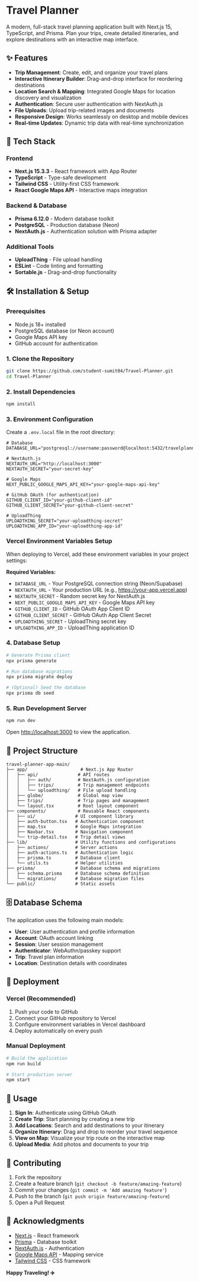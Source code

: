 # Travel Planner

A modern, full-stack travel planning application built with Next.js 15, TypeScript, and Prisma. Plan your trips, create detailed itineraries, and explore destinations with an interactive map interface.

## ✨ Features

- **Trip Management**: Create, edit, and organize your travel plans
- **Interactive Itinerary Builder**: Drag-and-drop interface for reordering destinations
- **Location Search & Mapping**: Integrated Google Maps for location discovery and visualization
- **Authentication**: Secure user authentication with NextAuth.js
- **File Uploads**: Upload trip-related images and documents
- **Responsive Design**: Works seamlessly on desktop and mobile devices
- **Real-time Updates**: Dynamic trip data with real-time synchronization

## 🚀 Tech Stack

### Frontend
- **Next.js 15.3.3** - React framework with App Router
- **TypeScript** - Type-safe development
- **Tailwind CSS** - Utility-first CSS framework
- **React Google Maps API** - Interactive maps integration

### Backend & Database
- **Prisma 6.12.0** - Modern database toolkit
- **PostgreSQL** - Production database (Neon)
- **NextAuth.js** - Authentication solution with Prisma adapter

### Additional Tools
- **UploadThing** - File upload handling
- **ESLint** - Code linting and formatting
- **Sortable.js** - Drag-and-drop functionality

## 🛠️ Installation & Setup

### Prerequisites
- Node.js 18+ installed
- PostgreSQL database (or Neon account)
- Google Maps API key
- GitHub account for authentication

### 1. Clone the Repository
```bash
git clone https://github.com/student-sumit04/Travel-Planner.git
cd Travel-Planner
```

### 2. Install Dependencies
```bash
npm install
```

### 3. Environment Configuration
Create a `.env.local` file in the root directory:
```env
# Database
DATABASE_URL="postgresql://username:password@localhost:5432/travelplanner"

# NextAuth.js
NEXTAUTH_URL="http://localhost:3000"
NEXTAUTH_SECRET="your-secret-key"

# Google Maps
NEXT_PUBLIC_GOOGLE_MAPS_API_KEY="your-google-maps-api-key"

# GitHub OAuth (for authentication)
GITHUB_CLIENT_ID="your-github-client-id"
GITHUB_CLIENT_SECRET="your-github-client-secret"

# UploadThing
UPLOADTHING_SECRET="your-uploadthing-secret"
UPLOADTHING_APP_ID="your-uploadthing-app-id"
```

### Vercel Environment Variables Setup
When deploying to Vercel, add these environment variables in your project settings:

**Required Variables:**
- `DATABASE_URL` - Your PostgreSQL connection string (Neon/Supabase)
- `NEXTAUTH_URL` - Your production URL (e.g., https://your-app.vercel.app)
- `NEXTAUTH_SECRET` - Random secret key for NextAuth.js
- `NEXT_PUBLIC_GOOGLE_MAPS_API_KEY` - Google Maps API key
- `GITHUB_CLIENT_ID` - GitHub OAuth App Client ID
- `GITHUB_CLIENT_SECRET` - GitHub OAuth App Client Secret
- `UPLOADTHING_SECRET` - UploadThing secret key
- `UPLOADTHING_APP_ID` - UploadThing application ID

### 4. Database Setup
```bash
# Generate Prisma client
npx prisma generate

# Run database migrations
npx prisma migrate deploy

# (Optional) Seed the database
npx prisma db seed
```

### 5. Run Development Server
```bash
npm run dev
```

Open [http://localhost:3000](http://localhost:3000) to view the application.

## 📁 Project Structure

```
travel-planner-app-main/
├── app/                    # Next.js App Router
│   ├── api/               # API routes
│   │   ├── auth/          # NextAuth.js configuration
│   │   ├── trips/         # Trip management endpoints
│   │   └── uploadthing/   # File upload handling
│   ├── globe/             # Global map view
│   ├── trips/             # Trip pages and management
│   └── layout.tsx         # Root layout component
├── components/            # Reusable React components
│   ├── ui/               # UI component library
│   ├── auth-button.tsx   # Authentication component
│   ├── map.tsx           # Google Maps integration
│   ├── Navbar.tsx        # Navigation component
│   └── trip-detail.tsx   # Trip detail views
├── lib/                  # Utility functions and configurations
│   ├── actions/          # Server actions
│   ├── auth-actions.ts   # Authentication logic
│   ├── prisma.ts         # Database client
│   └── utils.ts          # Helper utilities
├── prisma/               # Database schema and migrations
│   ├── schema.prisma     # Database schema definition
│   └── migrations/       # Database migration files
└── public/               # Static assets
```

## 🗄️ Database Schema

The application uses the following main models:

- **User**: User authentication and profile information
- **Account**: OAuth account linking
- **Session**: User session management
- **Authenticator**: WebAuthn/passkey support
- **Trip**: Travel plan information
- **Location**: Destination details with coordinates

## 🚀 Deployment

### Vercel (Recommended)
1. Push your code to GitHub
2. Connect your GitHub repository to Vercel
3. Configure environment variables in Vercel dashboard
4. Deploy automatically on every push

### Manual Deployment
```bash
# Build the application
npm run build

# Start production server
npm start
```

## 📱 Usage

1. **Sign In**: Authenticate using GitHub OAuth
2. **Create Trip**: Start planning by creating a new trip
3. **Add Locations**: Search and add destinations to your itinerary
4. **Organize Itinerary**: Drag and drop to reorder your travel sequence
5. **View on Map**: Visualize your trip route on the interactive map
6. **Upload Media**: Add photos and documents to your trip

## 🤝 Contributing

1. Fork the repository
2. Create a feature branch (`git checkout -b feature/amazing-feature`)
3. Commit your changes (`git commit -m 'Add amazing feature'`)
4. Push to the branch (`git push origin feature/amazing-feature`)
5. Open a Pull Request



## 🙏 Acknowledgments

- [Next.js](https://nextjs.org/) - React framework
- [Prisma](https://prisma.io/) - Database toolkit
- [NextAuth.js](https://next-auth.js.org/) - Authentication
- [Google Maps API](https://developers.google.com/maps) - Mapping service
- [Tailwind CSS](https://tailwindcss.com/) - CSS framework



**Happy Traveling! ✈️**
